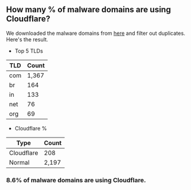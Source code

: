 ## How many % of malware domains are using Cloudflare?


We downloaded the malware domains from [here](https://urlhaus.abuse.ch) and filter out duplicates.
Here's the result.


[//]: # (start replacement)


- Top 5 TLDs

| TLD | Count |
| --- | --- |
| com | 1,367 |
| br | 164 |
| in | 133 |
| net | 76 |
| org | 69 |


- Cloudflare %

| Type | Count |
| --- | --- |
| Cloudflare | 208 |
| Normal | 2,197 |


### 8.6% of malware domains are using Cloudflare.